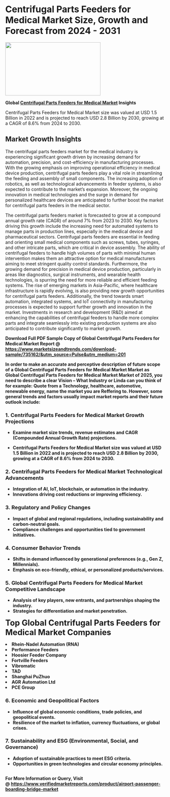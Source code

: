 <H1>Centrifugal Parts Feeders for Medical Market Size, Growth and Forecast from 2024 - 2031</H1><img class="aligncenter size-medium wp-image-584254" src="https://thirdeyenews.in/wp-content/uploads/2024/09/Global-Market-Research-300x168.jpeg" alt="" width="300" height="168" /><p><strong>Global&nbsp;<a href="https://www.marketsizeandtrends.com/download-sample/735162/&amp;utm_source=Pulse&amp;utm_medium=201">Centrifugal Parts Feeders for Medical Market</a> Insights</strong></p><p>Centrifugal Parts Feeders for Medical Market size was valued at USD 1.5 Billion in 2022 and is projected to reach USD 2.8 Billion by 2030, growing at a CAGR of 8.6% from 2024 to 2030.</p><p><h2>Market Growth Insights</h2> <p>The centrifugal parts feeders market for the medical industry is experiencing significant growth driven by increasing demand for automation, precision, and cost-efficiency in manufacturing processes. With the growing emphasis on improving operational efficiency in medical device production, centrifugal parts feeders play a vital role in streamlining the feeding and assembly of small components. The increasing adoption of robotics, as well as technological advancements in feeder systems, is also expected to contribute to the market’s expansion. Moreover, the ongoing innovation in medical technologies and the surge in demand for personalized healthcare devices are anticipated to further boost the market for centrifugal parts feeders in the medical sector.</p> <p><strong></strong></p> <p>The centrifugal parts feeders market is forecasted to grow at a compound annual growth rate (CAGR) of around 7% from 2023 to 2030. Key factors driving this growth include the increasing need for automated systems to manage parts in production lines, especially in the medical device and pharmaceutical sectors. Centrifugal parts feeders are essential in feeding and orienting small medical components such as screws, tubes, syringes, and other intricate parts, which are critical in device assembly. The ability of centrifugal feeders to handle high volumes of parts with minimal human intervention makes them an attractive option for medical manufacturers aiming to meet stringent quality control standards. Furthermore, the growing demand for precision in medical device production, particularly in areas like diagnostics, surgical instruments, and wearable health technologies, is spurring the need for more reliable and efficient feeding systems. The rise of emerging markets in Asia-Pacific, where healthcare infrastructure is rapidly evolving, is also providing new growth opportunities for centrifugal parts feeders. Additionally, the trend towards smart automation, integrated systems, and IoT connectivity in manufacturing processes is expected to support further growth and innovation in the market. Investments in research and development (R&D) aimed at enhancing the capabilities of centrifugal feeders to handle more complex parts and integrate seamlessly into existing production systems are also anticipated to contribute significantly to market growth. <p><strong></p><p><span class=""><strong>Download Full PDF Sample Copy of Global Centrifugal Parts Feeders for Medical Market Report</strong> @ <a href="https://www.marketsizeandtrends.com/download-sample/735162/&amp;utm_source=Pulse&amp;utm_medium=201" target="_blank">https://www.marketsizeandtrends.com/download-sample/735162/&amp;utm_source=Pulse&amp;utm_medium=201</a></span></p><p>In order to make an accurate and perceptive description of future scope of a Global&nbsp;Centrifugal Parts Feeders for Medical Market Market as Global&nbsp;Centrifugal Parts Feeders for Medical Market Market of 2025, you need to describe a clear Vision &ndash; What Industry or Linda can you think of for example: Quote from a Technology, healthcare, automotive, renewable energy, name the market you are Reffering to. However, some general trends and factors usually impact market reports and their future outlook include:</p><h3>1.&nbsp;<strong>Centrifugal Parts Feeders for Medical Market Growth Projections</strong></h3><ul><li>Examine market size trends, revenue estimates and CAGR (Compounded Annual Growth Rate) projections.</li><li><p>Centrifugal Parts Feeders for Medical Market size was valued at USD 1.5 Billion in 2022 and is projected to reach USD 2.8 Billion by 2030, growing at a CAGR of 8.6% from 2024 to 2030.</p></li></ul><h3>2.&nbsp;<strong>Centrifugal Parts Feeders for Medical Market Technological Advancements</strong></h3><ul><li>Integration of AI, IoT, blockchain, or automation in the industry.</li><li>Innovations driving cost reductions or improving efficiency.</li></ul><h3>3.&nbsp;<strong>Regulatory and Policy Changes</strong></h3><ul><li>Impact of global and regional regulations, including sustainability and carbon-neutral goals.</li><li>Compliance challenges and opportunities tied to government initiatives.</li></ul><h3>4.&nbsp;<strong>Consumer Behavior Trends</strong></h3><ul><li>Shifts in demand influenced by generational preferences (e.g., Gen Z, Millennials).</li><li>Emphasis on eco-friendly, ethical, or personalized products/services.</li></ul><h3>5.&nbsp;<strong>Global Centrifugal Parts Feeders for Medical Market Competitive Landscape</strong></h3><ul><li>Analysis of key players, new entrants, and partnerships shaping the industry.</li><li>Strategies for differentiation and market penetration.</li></ul><p data-pm-slice="1 1 []"><span style="color: inherit; font-family: inherit; font-size: 25px;">Top Global Centrifugal Parts Feeders for Medical Market Companies</span></p><div class="" data-test-id=""><p><li>Rhein-Nadel Automation (RNA)</li><li> Performance Feeders</li><li> Hoosier Feeder Company</li><li> Fortville Feeders</li><li> Vibromatic</li><li> TAD</li><li> Shanghai PuZhuo</li><li> AGR Automation Ltd</li><li> PCE Group</li></p></div><h3>6.&nbsp;<strong>Economic and Geopolitical Factors</strong></h3><ul><li>Influence of global economic conditions, trade policies, and geopolitical events.</li><li>Resilience of the market to inflation, currency fluctuations, or global crises.</li></ul><h3>7.&nbsp;<strong>Sustainability and ESG (Environmental, Social, and Governance)</strong></h3><ul><li>Adoption of sustainable practices to meet ESG criteria.</li><li>Opportunities in green technologies and circular economy principles.</li></ul><h2><strong style="font-size: 14px;">For More Information or Query, Visit @&nbsp;</strong><a style="background-color: #ffffff; font-size: 14px;" href="https://www.marketsizeandtrends.com/report/centrifugal-parts-feeders-for-medical-market/" target="_blank">https://www.verifiedmarketreports.com/product/airport-passenger-boarding-bridge-market</a></h2>
